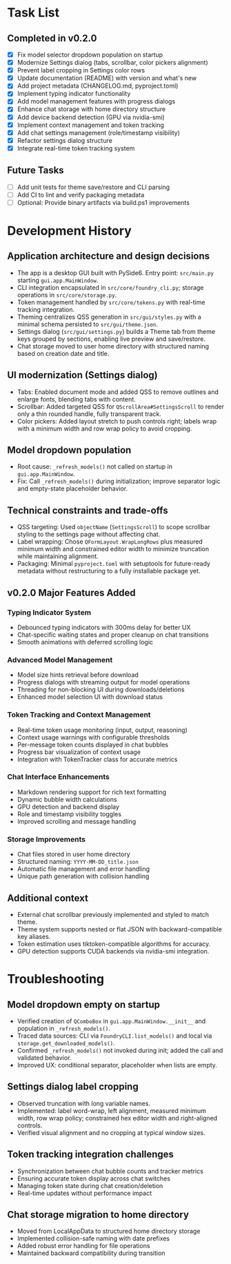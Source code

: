 # Task List

## Completed in v0.2.0
- [x] Fix model selector dropdown population on startup
- [x] Modernize Settings dialog (tabs, scrollbar, color pickers alignment) 
- [x] Prevent label cropping in Settings color rows
- [x] Update documentation (README) with version and what's new
- [x] Add project metadata (CHANGELOG.md, pyproject.toml)
- [x] Implement typing indicator functionality
- [x] Add model management features with progress dialogs
- [x] Enhance chat storage with home directory structure
- [x] Add device backend detection (GPU via nvidia-smi)
- [x] Implement context management and token tracking
- [x] Add chat settings management (role/timestamp visibility)
- [x] Refactor settings dialog structure
- [x] Integrate real-time token tracking system

## Future Tasks
- [ ] Add unit tests for theme save/restore and CLI parsing
- [ ] Add CI to lint and verify packaging metadata
- [ ] Optional: Provide binary artifacts via build.ps1 improvements

# Development History

## Application architecture and design decisions
- The app is a desktop GUI built with PySide6. Entry point: `src/main.py` starting `gui.app.MainWindow`.
- CLI integration encapsulated in `src/core/foundry_cli.py`; storage operations in `src/core/storage.py`.
- Token management handled by `src/core/tokens.py` with real-time tracking integration.
- Theming centralizes QSS generation in `src/gui/styles.py` with a minimal schema persisted to `src/gui/theme.json`.
- Settings dialog (`src/gui/settings.py`) builds a Theme tab from theme keys grouped by sections, enabling live preview and save/restore.
- Chat storage moved to user home directory with structured naming based on creation date and title.

## UI modernization (Settings dialog)
- Tabs: Enabled document mode and added QSS to remove outlines and enlarge fonts, blending tabs with content.
- Scrollbar: Added targeted QSS for `QScrollArea#SettingsScroll` to render only a thin rounded handle, fully transparent track.
- Color pickers: Added layout stretch to push controls right; labels wrap with a minimum width and row wrap policy to avoid cropping.

## Model dropdown population
- Root cause: `_refresh_models()` not called on startup in `gui.app.MainWindow`.
- Fix: Call `_refresh_models()` during initialization; improve separator logic and empty-state placeholder behavior.

## Technical constraints and trade-offs
- QSS targeting: Used `objectName` (`SettingsScroll`) to scope scrollbar styling to the settings page without affecting chat.
- Label wrapping: Chose `QFormLayout.WrapLongRows` plus measured minimum width and constrained editor width to minimize truncation while maintaining alignment.
- Packaging: Minimal `pyproject.toml` with setuptools for future-ready metadata without restructuring to a fully installable package yet.

## v0.2.0 Major Features Added

### Typing Indicator System
- Debounced typing indicators with 300ms delay for better UX
- Chat-specific waiting states and proper cleanup on chat transitions
- Smooth animations with deferred scrolling logic

### Advanced Model Management
- Model size hints retrieval before download
- Progress dialogs with streaming output for model operations
- Threading for non-blocking UI during downloads/deletions
- Enhanced model selection UI with download status

### Token Tracking and Context Management
- Real-time token usage monitoring (input, output, reasoning)
- Context usage warnings with configurable thresholds
- Per-message token counts displayed in chat bubbles
- Progress bar visualization of context usage
- Integration with TokenTracker class for accurate metrics

### Chat Interface Enhancements
- Markdown rendering support for rich text formatting
- Dynamic bubble width calculations
- GPU detection and backend display
- Role and timestamp visibility toggles
- Improved scrolling and message handling

### Storage Improvements
- Chat files stored in user home directory
- Structured naming: `YYYY-MM-DD_title.json`
- Automatic file management and error handling
- Unique path generation with collision handling

## Additional context
- External chat scrollbar previously implemented and styled to match theme.
- Theme system supports nested or flat JSON with backward-compatible key aliases.
- Token estimation uses tiktoken-compatible algorithms for accuracy.
- GPU detection supports CUDA backends via nvidia-smi integration.

# Troubleshooting

## Model dropdown empty on startup
- Verified creation of `QComboBox` in `gui.app.MainWindow.__init__` and population in `_refresh_models()`.
- Traced data sources: CLI via `FoundryCLI.list_models()` and local via `storage.get_downloaded_models()`.
- Confirmed `_refresh_models()` not invoked during init; added the call and validated behavior.
- Improved UX: conditional separator, placeholder when lists are empty.

## Settings dialog label cropping
- Observed truncation with long variable names.
- Implemented: label word-wrap, left alignment, measured minimum width, row wrap policy; constrained hex editor width and right-aligned controls.
- Verified visual alignment and no cropping at typical window sizes.

## Token tracking integration challenges
- Synchronization between chat bubble counts and tracker metrics
- Ensuring accurate token display across chat switches
- Managing token state during chat creation/deletion
- Real-time updates without performance impact

## Chat storage migration to home directory
- Moved from LocalAppData to structured home directory storage
- Implemented collision-safe naming with date prefixes
- Added robust error handling for file operations
- Maintained backward compatibility during transition
